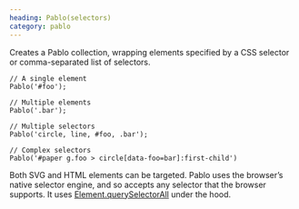 ```yaml
--- 
heading: Pablo(selectors)
category: pablo
---
```


Creates a Pablo collection, wrapping elements specified by a CSS selector or comma-separated list of selectors.

    // A single element
    Pablo('#foo');

    // Multiple elements
    Pablo('.bar');

    // Multiple selectors
    Pablo('circle, line, #foo, .bar');

    // Complex selectors
    Pablo('#paper g.foo > circle[data-foo=bar]:first-child')

Both SVG and HTML elements can be targeted. Pablo uses the browser’s native selector engine, and so accepts any selector that the browser supports. It uses [Element.querySelectorAll](https://developer.mozilla.org/en-US/docs/DOM/Element.querySelectorAll) under the hood.